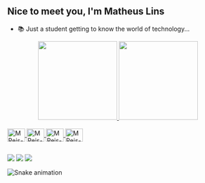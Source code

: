 ## Nice to meet you, I'm Matheus Lins

- 📚 Just a student getting to know the world of technology...
 
<div align="center">
  <a href="https://github.com/linsm7">
  <img height="180em" src="https://github-readme-stats-git-masterrstaa-rickstaa.vercel.app/api?username=linsm7&show_icons=true&theme=merko&include_all_commits=true&count_private=true"/>
  <img height="180em" src="https://github-readme-stats-git-masterrstaa-rickstaa.vercel.app/api/top-langs/?username=linsm7&layout=compact&langs_count=7&theme=merko"/>
</div>
  
  <div style="display: inline_block"><br>
   <img align="center" alt="MReis-Linux" height="30" width="40" src="https://cdn.jsdelivr.net/gh/devicons/devicon/icons/html5/html5-original.svg" />
   <img align="center" alt="MReis-Linux" height="30" width="40" src="https://cdn.jsdelivr.net/gh/devicons/devicon/icons/css3/css3-original.svg" />   
   <img align="center" alt="MReis-Linux" height="30" width="40" src="https://cdn.jsdelivr.net/gh/devicons/devicon/icons/javascript/javascript-original.svg" />
   <img align="center" alt="MReis-Linux" height="30" width="40" src="https://cdn.jsdelivr.net/gh/devicons/devicon/icons/java/java-original.svg" />
          
          
   
  </div>
  
  ##
  <div>
    <a href="https://www.instagram.com/lins_m7/" target="_blank"><img src="https://img.shields.io/badge/-Instagram-%23E4405F?style=for-the-badge&logo=instagram&logoColor=white" target="_blank"></a>
    <a href = "mailto:linsmatheus553@gmail.com"><img src="https://img.shields.io/badge/-Gmail-%23333?style=for-the-badge&logo=gmail&logoColor=white" target="_blank"></a>
    <a href="https://www.linkedin.com/in/matheus-lins-309819263/"><img src="https://img.shields.io/badge/LinkedIn-0077B5?style=for-the-badge&logo=linkedin&logoColor=white" target="_blank">
   </a>
  </div>  
  <div>
  
  ![Snake animation](https://github.com/danielbped/danielbped/blob/output/github-contribution-grid-snake.svg)

</div>
